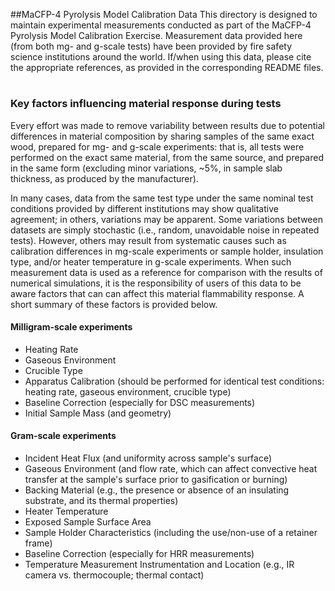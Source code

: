 ##MaCFP-4 Pyrolysis Model Calibration Data
This directory is designed to maintain experimental measurements conducted as part of the MaCFP-4 Pyrolysis Model Calibration Exercise. Measurement data provided here (from both mg- and g-scale tests) have been provided by fire safety science institutions around the world. If/when using this data, please cite the appropriate references, as provided in the corresponding README files.
#
### Key factors influencing material response during tests
Every effort was made to remove variability between results due to potential differences in material composition by sharing samples of the same exact wood, prepared for mg- and g-scale experiments: that is, all tests were performed on the exact same material, from the same source, and prepared in the same form (excluding minor variations, ~5%, in sample slab thickness, as produced by the manufacturer).

In many cases, data from the same test type under the same nominal test conditions  provided by different institutions may show qualitative agreement; in others, variations may be apparent. Some variations between datasets are simply stochastic (i.e., random, unavoidable noise in repeated tests). However, others may result from systematic causes such as calibration differences in mg-scale experiments or sample holder, insulation type, and/or heater temperature in g-scale experiments. When such measurement data is used as a reference for comparison with the results of numerical simulations, it is the responsibility of users of this data to be aware factors that can can affect this material flammability response. A short summary of these factors is provided below. 

#### Milligram-scale experiments
- Heating Rate
- Gaseous Environment
- Crucible Type
- Apparatus Calibration (should be performed for identical test conditions: heating rate, gaseous environment, crucible type)
- Baseline Correction (especially for DSC measurements)
- Initial Sample Mass (and geometry)

#### Gram-scale experiments
- Incident Heat Flux (and uniformity across sample's surface)
- Gaseous Environment (and flow rate, which can affect convective heat transfer at the sample's surface prior to gasification or burning)
- Backing Material (e.g., the presence or absence of an insulating substrate, and its thermal properties)
- Heater Temperature
- Exposed Sample Surface Area
- Sample Holder Characteristics (including the use/non-use of a retainer frame)
- Baseline Correction (especially for HRR measurements)
- Temperature Measurement Instrumentation and Location (e.g., IR camera vs. thermocouple; thermal contact)
